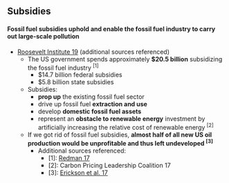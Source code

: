 ## Subsidies

#### Fossil fuel subsidies uphold and enable the fossil fuel industry to carry out large-scale pollution

*   [Roosevelt Institute 19](https://rooseveltinstitute.org/wp-content/uploads/2019/06/GND_policy-brief-fossil-fuel-subsidies.pdf) (additional sources referenced)
    *   The US government spends approximately **$20.5 billion** subsidizing the fossil fuel industry <sup>[1]</sup>
        *   $14.7 billion federal subsidies
        *   $5.8 billion state subsidies
    *   Subsidies:
        *   **prop up** the existing fossil fuel sector
        *   drive up fossil fuel **extraction and use**
        *   develop **domestic fossil fuel assets**
        *   represent an **obstacle to renewable energy** investment by artificially increasing the relative cost of renewable energy <sup>[2]</sup>
    *   If we got rid of fossil fuel subsidies, **almost half of all new US oil production would be unprofitable and thus left undeveloped <sup>[3]</sup>**
        *   Additional sources referenced:
            *   [1]: [Redman 17](http://priceofoil.org/2017/10/03/dirty-energy-dominance-us-subsidies/)
            *   [2]: Carbon Pricing Leadership Coalition 17
            *   [3]: [Erickson et al. 17](https://www.nature.com/articles/s41560-017-0009-8)
